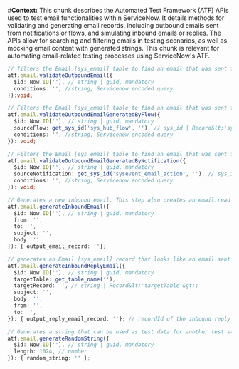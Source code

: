 #**Context:** This chunk describes the Automated Test Framework (ATF) APIs used to test email functionalities within ServiceNow. It details methods for validating and generating email records, including outbound emails sent from notifications or flows, and simulating inbound emails or replies. The APIs allow for searching and filtering emails in testing scenarios, as well as mocking email content with generated strings. This chunk is relevant for automating email-related testing processes using ServiceNow's ATF.
```typescript
// filters the Email [sys_email] table to find an email that was sent from a notification during testing
atf.email.validateOutboundEmail({
  $id: Now.ID[''], // string | guid, mandatory
  conditions: '', //string, Servicenow encoded query
}):void;

// Filters the Email [sys_email] table to find an email that was sent from a flow during testing.
atf.email.validateOutboundEmailGeneratedByFlow({
  $id: Now.ID[''], // string | guid, mandatory
  sourceFlow: get_sys_id('sys_hub_flow', ''), // sys_id | Record&lt;'sys_hub_flow'&gt;;
  conditions: '', //string, Servicenow encoded query
}): void;

// Filters the Email [sys_email] table to find an email that was sent from a notification during testing.
atf.email.validateOutboundEmailGeneratedByNotification({
  $id: Now.ID[''], // string | guid, mandatory
  sourceNotification: get_sys_id('sysevent_email_action', ''), // sys_id | Record&lt;'sysevent_email_action'&gt;;
  conditions: '', //string, Servicenow encoded query
}): void;

// Generates a new inbound email. This step also creates an email.read event upon step completion
atf.email.generateInboundEmail({ 
  $id: Now.ID[''], // string | guid, mandatory
  from: '',
  to: '', 
  subject: '',
  body: '' 
}): { output_email_record: ''};

// generates an Email [sys_email] record that looks like an email sent in reply to a system notification. This step also creates an email.read event upon step completion.
atf.email.generateInboundReplyEmail({
  $id: Now.ID[''], // string | guid, mandatory
  targetTable: get_table_name(''), 
  targetRecord: '', // string | Record&lt;'targetTable'&gt;;
  subject: '',
  body: '',
  from: '',
  to: '',
}): { output_reply_email_record: ''}; // recordId of the inbound reply email

// Generates a string that can be used as test data for another test step. By default, the string is 10 characters long. The maximum length of the string is 10,000 characters.
atf.email.generateRandomString({ 
  $id: Now.ID[''], // string | guid, mandatory
  length: 1024, // number
}): { random_string: '' };
```